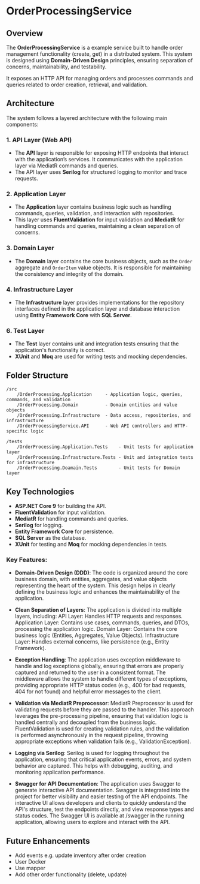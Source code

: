 # OrderProcessingService

## Overview

The **OrderProcessingService** is a example service built to handle order management functionality (create, get) in a distributed system. This system is designed using **Domain-Driven Design** principles, ensuring separation of concerns, maintainability, and testability.

It exposes an HTTP API for managing orders and processes commands and queries related to order creation, retrieval, and validation.

## Architecture

The system follows a layered architecture with the following main components:

### 1. **API Layer (Web API)**

- The **API** layer is responsible for exposing HTTP endpoints that interact with the application’s services. It communicates with the application layer via MediatR commands and queries.
- The API layer uses **Serilog** for structured logging to monitor and trace requests.

### 2. **Application Layer**

- The **Application** layer contains business logic such as handling commands, queries, validation, and interaction with repositories.
- This layer uses **FluentValidation** for input validation and **MediatR** for handling commands and queries, maintaining a clean separation of concerns.

### 3. **Domain Layer**

- The **Domain** layer contains the core business objects, such as the `Order` aggregate and `OrderItem` value objects. It is responsible for maintaining the consistency and integrity of the domain.

### 4. **Infrastructure Layer**

- The **Infrastructure** layer provides implementations for the repository interfaces defined in the application layer and database interaction using **Entity Framework Core** with **SQL Server**.

### 6. **Test Layer**

- The **Test** layer contains unit and integration tests ensuring that the application's functionality is correct.
- **XUnit** and **Moq** are used for writing tests and mocking dependencies.

## Folder Structure

```
/src
    /OrderProcessing.Application     - Application logic, queries, commands, and validation
    /OrderProcessing.Domain          - Domain entities and value objects
    /OrderProcessing.Infrastructure  - Data access, repositories, and infrastructure
    /OrderProcessingService.API      - Web API controllers and HTTP-specific logic

/tests
    /OrderProcessing.Application.Tests    - Unit tests for application layer
    /OrderProcessing.Infrastructure.Tests - Unit and integration tests for infrastructure
    /OrderProcessing.Doamain.Tests        - Unit tests for Domain layer
```

## Key Technologies

- **ASP.NET Core 9** for building the API.
- **FluentValidation** for input validation.
- **MediatR** for handling commands and queries.
- **Serilog** for logging.
- **Entity Framework Core** for persistence.
- **SQL Server** as the database.
- **XUnit** for testing and **Moq** for mocking dependencies in tests.

### **Key Features**:

- **Domain-Driven Design (DDD)**: The code is organized around the core business domain, with entities, aggregates, and value objects representing the heart of the system. This design helps in clearly defining the business logic and enhances the maintainability of the application.

- **Clean Separation of Layers**: The application is divided into multiple layers, including:
        API Layer: Handles HTTP requests and responses.
        Application Layer: Contains use cases, commands, queries, and DTOs, processing the application logic.
        Domain Layer: Contains the core business logic (Entities, Aggregates, Value Objects).
        Infrastructure Layer: Handles external concerns, like persistence (e.g., Entity Framework).

- **Exception Handling**:
        The application uses exception middleware to handle and log exceptions globally, ensuring that errors are properly captured and returned to the user in a consistent format.
        The middleware allows the system to handle different types of exceptions, providing appropriate HTTP status codes (e.g., 400 for bad requests, 404 for not found) and helpful error messages to the client.

- **Validation via MediatR Preprocessor**:
        MediatR Preprocessor is used for validating requests before they are passed to the handler. This approach leverages the pre-processing pipeline, ensuring that validation logic is handled centrally and decoupled from the business logic.
        FluentValidation is used for creating validation rules, and the validation is performed asynchronously in the request pipeline, throwing appropriate exceptions when validation fails (e.g., ValidationException).

- **Logging via Serilog**:
        Serilog is used for logging throughout the application, ensuring that critical application events, errors, and system behavior are captured. This helps with debugging, auditing, and monitoring application performance.

- **Swagger for API Documentation**:
        The application uses Swagger to generate interactive API documentation. Swagger is integrated into the project for better visibility and easier testing of the API endpoints. The interactive UI allows developers and clients to quickly understand the API's structure, test the endpoints directly, and view response types and status codes.
        The Swagger UI is available at /swagger in the running application, allowing users to explore and interact with the API.

## Future Enhancements

- Add events e.g. update inventory after order creation
- User Docker
- Use mapper 
- Add other order functionality (delete, update)
